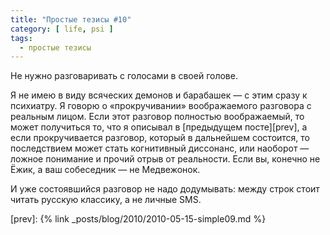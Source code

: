 ```yaml
---
title: "Простые тезисы #10"
category: [ life, psi ]
tags:
  - простые тезисы
---
```

Не нужно разговаривать с голосами в своей голове.

Я не имею в виду всяческих демонов и барабашек — с этим сразу к психиатру. Я говорю о «прокручивании» воображаемого
разговора с реальным лицом. Если этот разговор полностью воображаемый, то может получиться то, что я описывал
в [предыдущем посте][prev], а если прокручивается разговор, который в дальнейшем состоится, то последствием может стать
когнитивный диссонанс, или наоборот — ложное понимание и прочий отрыв от реальности. Если вы, конечно не Ёжик,
а ваш собеседник — не Медвежонок.

И уже состоявшийся разговор не надо додумывать: между строк стоит читать русскую классику, а не личные SMS.

[prev]: {% link _posts/blog/2010/2010-05-15-simple09.md %}
